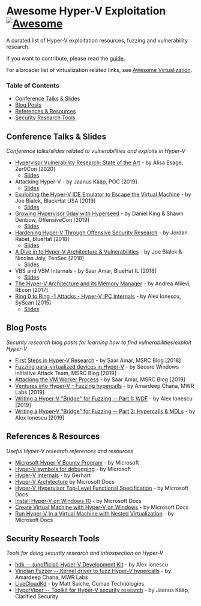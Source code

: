 # Awesome Hyper-V Exploitation [![Awesome](https://cdn.rawgit.com/sindresorhus/awesome/d7305f38d29fed78fa85652e3a63e154dd8e8829/media/badge.svg)](https://github.com/sindresorhus/awesome)
A curated list of Hyper-V exploitation resources, fuzzing and vulnerability research.

If you want to contribute, please read the [guide](CONTRIBUTING.md).

For a broader list of virtualization related links, see [Awesome Virtualization](https://github.com/Wenzel/awesome-virtualization).

### Table of Contents
- [Conference Talks & Slides](#talks_slides)
- [Blog Posts](#blogs)
- [References & Resources](#references_resources)
- [Security Research Tools](#security_tools)


## <a name="talks_slides" />Conference Talks & Slides
*Conference talks/slides related to vulnerabilities and exploits in Hyper-V*
+ [Hypervisor Vulnerability Research: State of the Art](https://www.youtube.com/watch?v=1bjekpgZCgU) - by Alisa Esage, Zer0Con [2020]
	- [Slides](https://alisa.sh/slides/HypervisorVulnerabilityResearch2020.pdf)
+ Attacking Hyper-V - by Jaanus Kääp, POC [2019]
	- [Slides](https://github.com/FoxHex0ne/Slides/blob/master/POC2019.pdf)
+ [Exploiting the Hyper-V IDE Emulator to Escape the Virtual Machine](https://www.youtube.com/watch?v=50xxJEODO3M) - by Joe Bialek, BlackHat USA [2019]
	- [Slides](https://github.com/microsoft/MSRC-Security-Research/blob/master/presentations/2019_08_BlackHatUSA/BHUSA19_Exploiting_the_Hyper-V_IDE_Emulator_to_Escape_the_Virtual_Machine.pdf)
+ [Growing Hypervisor 0day with Hyperseed](https://www.youtube.com/watch?v=Qms328deZ68) - by Daniel King & Shawn Denbow, OffensiveCon [2019]
	- [Slides](https://github.com/microsoft/MSRC-Security-Research/blob/master/presentations/2019_02_OffensiveCon/2019_02%20-%20OffensiveCon%20-%20Growing%20Hypervisor%200day%20with%20Hyperseed.pdf)
+ [Hardening Hyper-V Through Offensive Security Research](https://www.youtube.com/watch?v=8RCH0vFxWT4) - by Jordan Rabet, BlueHat [2018]
	- [Slides](https://i.blackhat.com/us-18/Thu-August-9/us-18-Rabet-Hardening-Hyper-V-Through-Offensive-Security-Research.pdf)
+ [A Dive in to Hyper-V Architecture & Vulnerabilities](https://www.youtube.com/watch?v=p28eTnKo8sw) - by Joe Bialek & Nicolas Joly, TenSec [2018]
	- [Slides](https://github.com/Microsoft/MSRC-Security-Research/blob/master/presentations/2018_08_BlackHatUSA/A%20Dive%20in%20to%20Hyper-V%20Architecture%20and%20Vulnerabilities.pdf)
+ VBS and VSM Internals - by Saar Amar, BlueHat IL [2018]
	- [Slides](https://github.com/saaramar/Publications/blob/master/BluehatIL_VBS_meetup/VBS_Internals.pdf)
+ [The Hyper-V Architecture and its Memory Manager](https://recon.cx/media-archive/2017/mtl/recon2017-mtl-10-andrea-allievi-The-HyperV-Architecture-and-its-Memory-Manager.mp4) - by Andrea Allievi, REcon [2017]
+ [Ring 0 to Ring -1 Attacks - Hyper-V IPC Internals](https://www.youtube.com/watch?v=_NaRZvrs8xY) - by Alex Ionescu, SyScan [2015]
	- [Slides](http://www.alex-ionescu.com/syscan2015.pdf)

## <a name="blogs" />Blog Posts
*Security research blog posts for learning how to find vulnerabilities/exploit Hyper-V*

+ [First Steps in Hyper-V Research](https://msrc-blog.microsoft.com/2018/12/10/first-steps-in-hyper-v-research/) - by Saar Amar, MSRC Blog [2018]
+ [Fuzzing para-virtualized devices in Hyper-V](https://msrc-blog.microsoft.com/2019/01/28/fuzzing-para-virtualized-devices-in-hyper-v/) - by Secure Windows Initiative Attack Team, MSRC Blog [2019]
+ [Attacking the VM Worker Process](https://msrc-blog.microsoft.com/2019/09/11/attacking-the-vm-worker-process/) - by Saar Amar, MSRC Blog [2019]
+ [Ventures into Hyper-V - Fuzzing hypercalls](https://labs.mwrinfosecurity.com/blog/ventures-into-hyper-v-part-1-fuzzing-hypercalls) - by Amardeep Chana, MWR Labs [2019]
+ [Writing a Hyper-V "Bridge" for Fuzzing -- Part 1: WDF](http://www.alex-ionescu.com/?p=377) - by Alex Ionescu [2019]
+ [Writing a Hyper-V "Bridge" for Fuzzing -- Part 2: Hypercalls & MDLs](http://www.alex-ionescu.com/?p=471) - by Alex Ionescu [2019]

## <a name="references_resources" />References & Resources
*Useful Hyper-V research references and resources*

+ [Microsoft Hyper-V Bounty Program](https://www.microsoft.com/en-us/msrc/bounty-hyper-v) - by Microsoft
+ [Hyper-V symbols for debugging](https://techcommunity.microsoft.com/t5/Virtualization/Hyper-V-symbols-for-debugging/ba-p/382416) - by Microsoft
+ [Hyper-V Internals](https://hvinternals.blogspot.com/) - by Gerhart
+ [Hyper-V Architecture](https://docs.microsoft.com/en-us/virtualization/hyper-v-on-windows/reference/hyper-v-architecture) by Microsoft Docs
+ [Hyper-V Hypervisor Top-Level Functional Specification](https://docs.microsoft.com/en-us/virtualization/hyper-v-on-windows/reference/tlfs) - by Microsoft Docs
+ [Install Hyper-V on Windows 10](https://docs.microsoft.com/en-us/virtualization/hyper-v-on-windows/quick-start/enable-hyper-v) - by Microsoft Docs
+ [Create Virtual Machine with Hyper-V on Windows](https://docs.microsoft.com/en-us/virtualization/hyper-v-on-windows/quick-start/create-virtual-machine) - by Microsoft Docs
+ [Run Hyper-V In a Virtual Machine with Nested Virtualization](https://docs.microsoft.com/en-us/virtualization/hyper-v-on-windows/user-guide/nested-virtualization) - by Microsoft Docs

## <a name="security_tools" />Security Research Tools
*Tools for doing security research and introspection on Hyper-V*

+ [hdk -- (unofficial) Hyper-V Development Kit](https://github.com/ionescu007/hdk) - by Alex Ionescu
+ [Viridian Fuzzer -- Kernel driver to fuzz Hyper-V hypercalls](https://github.com/mwrlabs/ViridianFuzzer) - by Amardeep Chana, MWR Labs
+ [LiveCloudKd](https://github.com/comaeio/LiveCloudKd) - by Matt Suiche, Comae Technologies
+ [HyperViper -- Toolkit for Hyper-V security research](https://github.com/FoxHex0ne/HyperViper) - by Jaanus Kääp, Clarified Security
